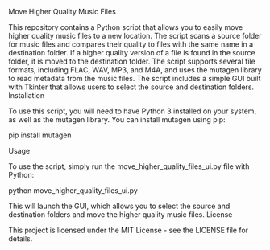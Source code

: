 Move Higher Quality Music Files

This repository contains a Python script that allows you to easily move higher quality music files to a new location. The script scans a source folder for music files and compares their quality to files with the same name in a destination folder. If a higher quality version of a file is found in the source folder, it is moved to the destination folder. The script supports several file formats, including FLAC, WAV, MP3, and M4A, and uses the mutagen library to read metadata from the music files. The script includes a simple GUI built with Tkinter that allows users to select the source and destination folders.
Installation

To use this script, you will need to have Python 3 installed on your system, as well as the mutagen library. You can install mutagen using pip:

pip install mutagen

Usage

To use the script, simply run the move_higher_quality_files_ui.py file with Python:

python move_higher_quality_files_ui.py

This will launch the GUI, which allows you to select the source and destination folders and move the higher quality music files.
License

This project is licensed under the MIT License - see the LICENSE file for details.
